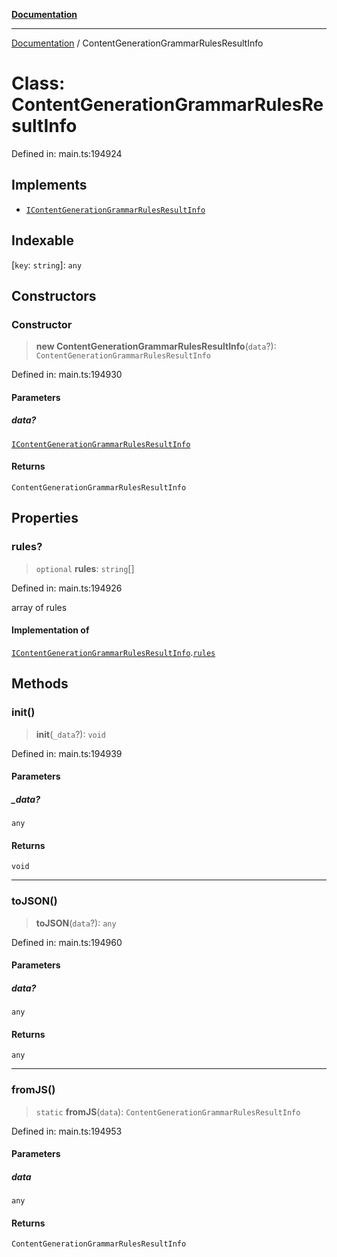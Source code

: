 [**Documentation**](../README.md)

***

[Documentation](../README.md) / ContentGenerationGrammarRulesResultInfo

# Class: ContentGenerationGrammarRulesResultInfo

Defined in: main.ts:194924

## Implements

- [`IContentGenerationGrammarRulesResultInfo`](../interfaces/IContentGenerationGrammarRulesResultInfo.md)

## Indexable

\[`key`: `string`\]: `any`

## Constructors

### Constructor

> **new ContentGenerationGrammarRulesResultInfo**(`data`?): `ContentGenerationGrammarRulesResultInfo`

Defined in: main.ts:194930

#### Parameters

##### data?

[`IContentGenerationGrammarRulesResultInfo`](../interfaces/IContentGenerationGrammarRulesResultInfo.md)

#### Returns

`ContentGenerationGrammarRulesResultInfo`

## Properties

### rules?

> `optional` **rules**: `string`[]

Defined in: main.ts:194926

array of rules

#### Implementation of

[`IContentGenerationGrammarRulesResultInfo`](../interfaces/IContentGenerationGrammarRulesResultInfo.md).[`rules`](../interfaces/IContentGenerationGrammarRulesResultInfo.md#rules)

## Methods

### init()

> **init**(`_data`?): `void`

Defined in: main.ts:194939

#### Parameters

##### \_data?

`any`

#### Returns

`void`

***

### toJSON()

> **toJSON**(`data`?): `any`

Defined in: main.ts:194960

#### Parameters

##### data?

`any`

#### Returns

`any`

***

### fromJS()

> `static` **fromJS**(`data`): `ContentGenerationGrammarRulesResultInfo`

Defined in: main.ts:194953

#### Parameters

##### data

`any`

#### Returns

`ContentGenerationGrammarRulesResultInfo`
